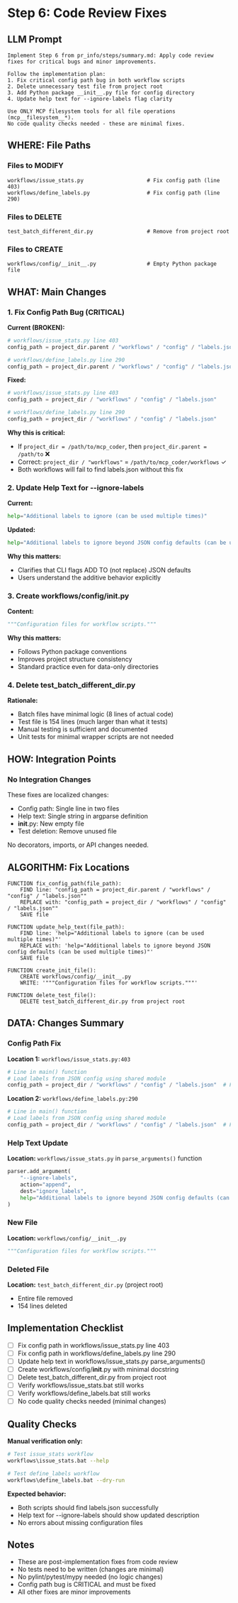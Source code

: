 # Step 6: Code Review Fixes

## LLM Prompt
```
Implement Step 6 from pr_info/steps/summary.md: Apply code review fixes for critical bugs and minor improvements.

Follow the implementation plan:
1. Fix critical config path bug in both workflow scripts
2. Delete unnecessary test file from project root
3. Add Python package __init__.py file for config directory
4. Update help text for --ignore-labels flag clarity

Use ONLY MCP filesystem tools for all file operations (mcp__filesystem__*).
No code quality checks needed - these are minimal fixes.
```

## WHERE: File Paths

### Files to MODIFY
```
workflows/issue_stats.py                    # Fix config path (line 403)
workflows/define_labels.py                  # Fix config path (line 290)
```

### Files to DELETE
```
test_batch_different_dir.py                 # Remove from project root
```

### Files to CREATE
```
workflows/config/__init__.py                # Empty Python package file
```

## WHAT: Main Changes

### 1. Fix Config Path Bug (CRITICAL)

**Current (BROKEN):**
```python
# workflows/issue_stats.py line 403
config_path = project_dir.parent / "workflows" / "config" / "labels.json"

# workflows/define_labels.py line 290
config_path = project_dir.parent / "workflows" / "config" / "labels.json"
```

**Fixed:**
```python
# workflows/issue_stats.py line 403
config_path = project_dir / "workflows" / "config" / "labels.json"

# workflows/define_labels.py line 290
config_path = project_dir / "workflows" / "config" / "labels.json"
```

**Why this is critical:**
- If `project_dir = /path/to/mcp_coder`, then `project_dir.parent = /path/to` ❌
- Correct: `project_dir / "workflows"` = `/path/to/mcp_coder/workflows` ✓
- Both workflows will fail to find labels.json without this fix

### 2. Update Help Text for --ignore-labels

**Current:**
```python
help="Additional labels to ignore (can be used multiple times)"
```

**Updated:**
```python
help="Additional labels to ignore beyond JSON config defaults (can be used multiple times)"
```

**Why this matters:**
- Clarifies that CLI flags ADD TO (not replace) JSON defaults
- Users understand the additive behavior explicitly

### 3. Create workflows/config/__init__.py

**Content:**
```python
"""Configuration files for workflow scripts."""
```

**Why this matters:**
- Follows Python package conventions
- Improves project structure consistency
- Standard practice even for data-only directories

### 4. Delete test_batch_different_dir.py

**Rationale:**
- Batch files have minimal logic (8 lines of actual code)
- Test file is 154 lines (much larger than what it tests)
- Manual testing is sufficient and documented
- Unit tests for minimal wrapper scripts are not needed

## HOW: Integration Points

### No Integration Changes
These fixes are localized changes:
- Config path: Single line in two files
- Help text: Single string in argparse definition
- __init__.py: New empty file
- Test deletion: Remove unused file

No decorators, imports, or API changes needed.

## ALGORITHM: Fix Locations

```
FUNCTION fix_config_path(file_path):
    FIND line: "config_path = project_dir.parent / "workflows" / "config" / "labels.json""
    REPLACE with: "config_path = project_dir / "workflows" / "config" / "labels.json""
    SAVE file

FUNCTION update_help_text(file_path):
    FIND line: 'help="Additional labels to ignore (can be used multiple times)"'
    REPLACE with: 'help="Additional labels to ignore beyond JSON config defaults (can be used multiple times)"'
    SAVE file

FUNCTION create_init_file():
    CREATE workflows/config/__init__.py
    WRITE: '"""Configuration files for workflow scripts."""'

FUNCTION delete_test_file():
    DELETE test_batch_different_dir.py from project root
```

## DATA: Changes Summary

### Config Path Fix
**Location 1:** `workflows/issue_stats.py:403`
```python
# Line in main() function
# Load labels from JSON config using shared module
config_path = project_dir / "workflows" / "config" / "labels.json"  # FIXED
```

**Location 2:** `workflows/define_labels.py:290`
```python
# Line in main() function
# Load labels from JSON config using shared module
config_path = project_dir / "workflows" / "config" / "labels.json"  # FIXED
```

### Help Text Update
**Location:** `workflows/issue_stats.py` in `parse_arguments()` function
```python
parser.add_argument(
    "--ignore-labels",
    action="append",
    dest="ignore_labels",
    help="Additional labels to ignore beyond JSON config defaults (can be used multiple times)"
)
```

### New File
**Location:** `workflows/config/__init__.py`
```python
"""Configuration files for workflow scripts."""
```

### Deleted File
**Location:** `test_batch_different_dir.py` (project root)
- Entire file removed
- 154 lines deleted

## Implementation Checklist
- [ ] Fix config path in workflows/issue_stats.py line 403
- [ ] Fix config path in workflows/define_labels.py line 290
- [ ] Update help text in workflows/issue_stats.py parse_arguments()
- [ ] Create workflows/config/__init__.py with minimal docstring
- [ ] Delete test_batch_different_dir.py from project root
- [ ] Verify workflows/issue_stats.bat still works
- [ ] Verify workflows/define_labels.bat still works
- [ ] No code quality checks needed (minimal changes)

## Quality Checks

**Manual verification only:**
```bash
# Test issue_stats workflow
workflows\issue_stats.bat --help

# Test define_labels workflow
workflows\define_labels.bat --dry-run
```

**Expected behavior:**
- Both scripts should find labels.json successfully
- Help text for --ignore-labels should show updated description
- No errors about missing configuration files

## Notes
- These are post-implementation fixes from code review
- No tests need to be written (changes are minimal)
- No pylint/pytest/mypy needed (no logic changes)
- Config path bug is CRITICAL and must be fixed
- All other fixes are minor improvements
